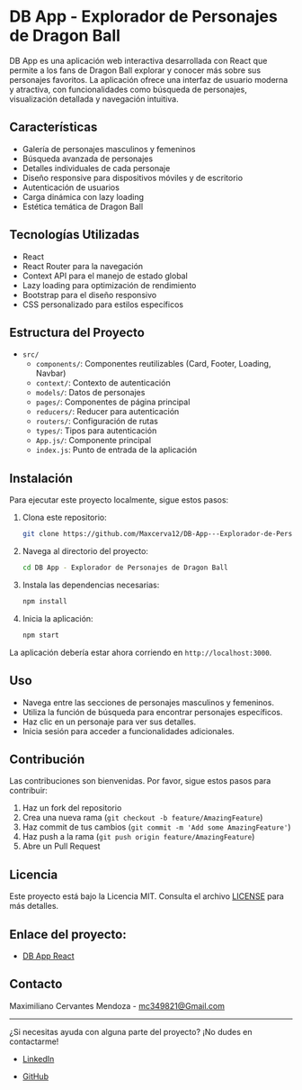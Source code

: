# DB App - Explorador de Personajes de Dragon Ball

DB App es una aplicación web interactiva desarrollada con React que permite a los fans de Dragon Ball explorar y conocer más sobre sus personajes favoritos. La aplicación ofrece una interfaz de usuario moderna y atractiva, con funcionalidades como búsqueda de personajes, visualización detallada y navegación intuitiva.

## Características

- Galería de personajes masculinos y femeninos
- Búsqueda avanzada de personajes
- Detalles individuales de cada personaje
- Diseño responsive para dispositivos móviles y de escritorio
- Autenticación de usuarios
- Carga dinámica con lazy loading
- Estética temática de Dragon Ball

## Tecnologías Utilizadas

- React
- React Router para la navegación
- Context API para el manejo de estado global
- Lazy loading para optimización de rendimiento
- Bootstrap para el diseño responsivo
- CSS personalizado para estilos específicos

## Estructura del Proyecto

- `src/`
  - `components/`: Componentes reutilizables (Card, Footer, Loading, Navbar)
  - `context/`: Contexto de autenticación
  - `models/`: Datos de personajes
  - `pages/`: Componentes de página principal
  - `reducers/`: Reducer para autenticación
  - `routers/`: Configuración de rutas
  - `types/`: Tipos para autenticación
  - `App.js/`: Componente principal
  - `index.js`: Punto de entrada de la aplicación

## Instalación

Para ejecutar este proyecto localmente, sigue estos pasos:

1. Clona este repositorio:

   ```bash
   git clone https://github.com/Maxcerva12/DB-App---Explorador-de-Personajes-de-Dragon-Ball.git
   ```

2. Navega al directorio del proyecto:

   ```bash
   cd DB App - Explorador de Personajes de Dragon Ball

   ```

3. Instala las dependencias necesarias:

   ```bash
   npm install
   ```

4. Inicia la aplicación:

   ```bash
   npm start

   ```

La aplicación debería estar ahora corriendo en `http://localhost:3000`.

## Uso

- Navega entre las secciones de personajes masculinos y femeninos.
- Utiliza la función de búsqueda para encontrar personajes específicos.
- Haz clic en un personaje para ver sus detalles.
- Inicia sesión para acceder a funcionalidades adicionales.

## Contribución

Las contribuciones son bienvenidas. Por favor, sigue estos pasos para contribuir:

1. Haz un fork del repositorio
2. Crea una nueva rama (`git checkout -b feature/AmazingFeature`)
3. Haz commit de tus cambios (`git commit -m 'Add some AmazingFeature'`)
4. Haz push a la rama (`git push origin feature/AmazingFeature`)
5. Abre un Pull Request

## Licencia

Este proyecto está bajo la Licencia MIT. Consulta el archivo [LICENSE](LICENSE) para más detalles.

## Enlace del proyecto:

- [DB App React](https://dragonballrouters.netlify.app/login)

## Contacto

Maximiliano Cervantes Mendoza - mc349821@Gmail.com

---

¿Si necesitas ayuda con alguna parte del proyecto? ¡No dudes en contactarme!

- [LinkedIn](https://www.linkedin.com/in/maximiliano-cervantes-ing/)

- [GitHub](https://github.com/Maxcerva12)
